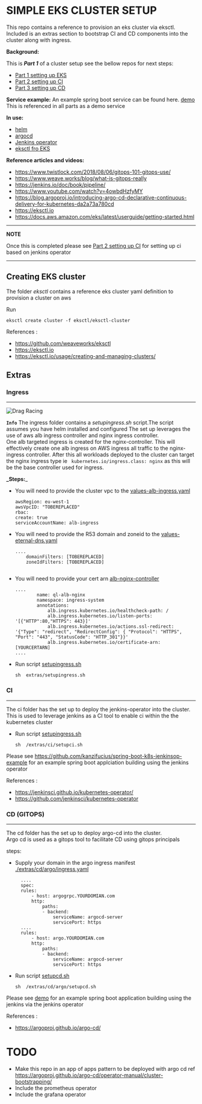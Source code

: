 # SIMPLE EKS CLUSTER SETUP

This repo contains a reference to provision an eks cluster via eksctl.  
Included is an extras section to bootstrap CI and CD components into the cluster along with  ingress.

**Background:**

This is **_Part 1_** of a cluster setup 
see the bellow repos for next steps:

* [Part 1 setting up EKS ](https://github.com/bbdsoftware/eks-bootstrap)
* [Part 2 setting up CI](https://github.com/bbdsoftware/eks-jenkins-ci)
* [Part 3 setting up CD ](https://github.com/bbdsoftware/eks-argo-cd)

**Service example:**
An example spring boot service can be found here.  [demo](https://github.com/bbdsoftware/eks-pring-boot-jenkinsop-example) 
This is referenced in all parts as a demo service

**In use:**
* [helm](https://helm.sh/)
* [argocd](https://argoproj.github.io/argo-cd/)
* [Jenkins operator](https://jenkinsci.github.io/kubernetes-operator/)
* [eksctl fro EKS](https://eksctl.io)



**Reference articles and videos:**
* https://www.twistlock.com/2018/08/06/gitops-101-gitops-use/
* https://www.weave.works/blog/what-is-gitops-really
* https://jenkins.io/doc/book/pipeline/
* https://www.youtube.com/watch?v=4owbdHzfyMY
* https://blog.argoproj.io/introducing-argo-cd-declarative-continuous-delivery-for-kubernetes-da2a73a780cd
* https://eksctl.io
* https://docs.aws.amazon.com/eks/latest/userguide/getting-started.html



---
**NOTE**

Once this is completed please see  [Part 2 setting up CI](https://github.com/bbdsoftware/eks-jenkins-ci) for setting up ci based on jenkins operator

---


## Creating  EKS cluster 
The folder *eksctl* contains a reference eks cluster yaml definition  to provision a cluster on aws

Run

```eksctl create cluster -f eksctl/eksctl-cluster```

References :
* https://github.com/weaveworks/eksctl
* https://eksctl.io
* https://eksctl.io/usage/creating-and-managing-clusters/   


## Extras

### Ingress
---

![Drag Racing](./extras/ingress/ingress.jpg)

**`Info`**
The ingress folder contains a *setupingress.sh* script.The script assumes you have helm installed and configured 
The set up leverages the use of aws alb ingress controller and nginx ingress controller.  
One alb targeted ingress is created for the nginx-controller. 
This will effectively create one alb ingress on AWS ingress all traffic to the nginx-ingress controller. 
After this all workloads deployed to the cluster can target the nginx ingress type  ie ``` kubernetes.io/ingress.class: nginx``` as this will be the base controller used for ingress.




**_Steps:**_  
* You will need to provide the cluster vpc to the [values-alb-ingress.yaml ](https://github.com/bbdsoftware/eks-bootstrap/extras/ingress/values-alb-ingress.yaml) 
    ```clusterName: ql-dev-stage
    awsRegion: eu-west-1
    awsVpcID: "TOBEREPLACED"
    rbac:
    create: true
    serviceAccountName: alb-ingress
     ```
* You will need to provide the R53 domain and zoneid to the [values-eternal-dns.yaml ](https://github.com/bbdsoftware/eks-bootstrap/extras/ingress/values-eternal-dns.yaml) 
    ```
    ....
        domainFilters: [TOBEREPLACED]
        zoneIdFilters: [TOBEREPLACED]

     ```
     ```
* You will need to provide your cert arn  [alb-nginx-controller ](https://github.com/bbdsoftware/eks-bootstrap/extras/ingress/alb-nginx-controller) 
    ```
    ....
            name: ql-alb-nginx
            namespace: ingress-system
            annotations:
                alb.ingress.kubernetes.io/healthcheck-path: /
                alb.ingress.kubernetes.io/listen-ports: '[{"HTTP":80,"HTTPS": 443}]'
                alb.ingress.kubernetes.io/actions.ssl-redirect: '{"Type": "redirect", "RedirectConfig": { "Protocol": "HTTPS", "Port": "443", "StatusCode": "HTTP_301"}}'
                alb.ingress.kubernetes.io/certificate-arn: [YOURCERTARN]
    ....            
     ```     
* Run script   [setupingress.sh](https://github.com/bbdsoftware/eks-bootstrap/extras/ingress/setupingress.sh)  
  ```
  sh  extras/setupingress.sh 
  ```


### CI
---
The ci folder has the set up to deploy the jenkins-operator into the cluster.        
This is used to leverage jenkins as a CI tool to enable ci within the the kubernetes cluster

* Run script   [setupingress.sh](https://github.com/bbdsoftware/eks-bootstrap/extras/ci/setupci.sh)  
  ```
  sh  /extras/ci/setupci.sh 
  ```
Please see https://github.com/kanzifucius/spring-boot-k8s-jenkinsop-example for an example spring boot applciation building   using the jenkins operator


References :
* https://jenkinsci.github.io/kubernetes-operator/
* https://github.com/jenkinsci/kubernetes-operator

### CD (GITOPS)
---
The cd folder has the set up to deploy argo-cd into the cluster.        
Argo cd is used as a gitops tool to facilitate CD using gitops principals

steps:

* Supply your domain in the argo ingress manifest   [./extras/cd/argo/ingress.yaml](https://github.com/bbdsoftware/eks-bootstrap/tree/master/extras/cd/argo/ingress.yaml)  
  ```
    ....
    spec:
    rules:
        - host: argogrpc.YOURDOMIAN.com
        http:
            paths:
            - backend:
                serviceName: argocd-server
                servicePort: https
    ....
    rules:
        - host: argo.YOURDOMIAN.com
        http:
            paths:
            - backend:
                serviceName: argocd-server
                servicePort: https

  ```
* Run script   [setupcd.sh](https://github.com/bbdsoftware/eks-bootstrap/tree/master/extras/cd/argo/setupcd.sh)  
  ```
  sh  /extras/cd/argo/setupcd.sh 
  ```
Please see [demo](https://github.com/bbdsoftware/eks-pring-boot-jenkinsop-example) for an example spring boot application building   using the jenkins via the jenkins operator


References :
* https://argoproj.github.io/argo-cd/

# TODO
* Make this repo in an app of apps pattern to be deployed with argo cd  ref https://argoproj.github.io/argo-cd/operator-manual/cluster-bootstrapping/
* Include the prometheus operator
* Include the grafana operator
